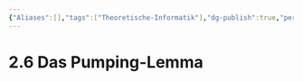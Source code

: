 ```yaml
---
{"Aliases":[],"tags":["Theoretische-Informatik"],"dg-publish":true,"permalink":"/02-all-notes/2-6-das-pumping-lemma/","dgHomeLink":true,"dgPassFrontmatter":true}
---
```


# 2.6 Das Pumping-Lemma